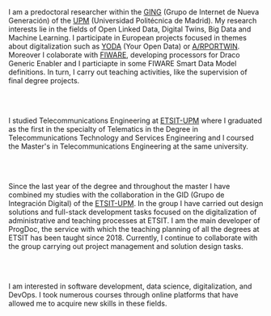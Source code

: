 <p class="heavy-title">

 <br>

 I am a <span class="marked">predoctoral researcher</span> within the <a href='http://ging.github.io/' target='_blank'>GING</a> (Grupo de Internet de Nueva Generación) of the <a href='https://www.upm.es/' target='_blank'>UPM</a> (Universidad Politécnica de Madrid). My research interests lie in the fields of Open Linked Data, Digital Twins, Big Data and Machine Learning. I participate in <span class="marked">European projects</span> focused in themes about digitalization such as <a href='http://yoda.dit.upm.es/' target='_blank'>YODA</a> (Your Open Data) or <a href='https://www.fci3.es/arportwin/' target='_blank'>A/RPORTWIN</a>. Moreover I colaborate with <a href='https://www.fiware.org/' target='_blank'>FIWARE</a>, developing processors for Draco Generic Enabler and I particiapte in some FIWARE Smart Data Model definitions. In turn, I carry out teaching activities, like the supervision of final degree projects.

<br>
<br>

 I studied <span class="marked">Telecommunications Engineering</span> at <a href='https://www.etsit.upm.es/' target='_blank'>ETSIT-UPM</a> where I graduated as the first in the specialty of Telematics in the Degree in Telecommunications Technology and Services Engineering and I coursed the Master's in Telecommunications Engineering at the same university.

<br>
<br>

 Since the last year of the degree and throughout the master I have combined my studies with the collaboration in the <span class="marked">GID</span> (Grupo de Integración Digital) of the <a href='https://www.etsit.upm.es/' target='_blank'>ETSIT-UPM</a>. In the group I have carried out design solutions and full-stack development tasks focused on the digitalization of administrative and teaching processes at ETSIT. I am the main developer of <span class='marked'>ProgDoc</span>, the service with which the teaching planning of all the degrees at ETSIT has been taught since 2018. Currently, I continue to collaborate with the group carrying out project management and solution design tasks.

<br>
<br>

 I am <span class="marked">interested</span> in software development, data science, digitalization, and DevOps. I took numerous courses through online platforms  that have allowed me to acquire new skills in these fields.
</p>
